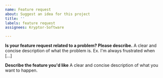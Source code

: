 ```yaml
---
name: Feature request
about: Suggest an idea for this project
title: ''
labels: feature request
assignees: Kryptor-Software

---
```


**Is your feature request related to a problem? Please describe.**
A clear and concise description of what the problem is. Ex. I'm always frustrated when [...]

**Describe the feature you'd like**
A clear and concise description of what you want to happen.
